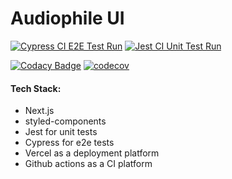 # Audiophile UI

[![Cypress CI E2E Test Run](https://github.com/dvakatsiienko/audiophile-ui/actions/workflows/cypress-ci-test-actions.yml/badge.svg)](https://github.com/dvakatsiienko/audiophile-ui/actions/workflows/cypress-ci-test-actions.yml) [![Jest CI Unit Test Run](https://github.com/dvakatsiienko/audiophile-ui/actions/workflows/jest-ci-unit-test-action.yml/badge.svg)](https://github.com/dvakatsiienko/audiophile-ui/actions/workflows/jest-ci-unit-test-action.yml)

[![Codacy Badge](https://app.codacy.com/project/badge/Grade/de01d38cbc0341ee925a1943b130eb72)](https://www.codacy.com/gh/dvakatsiienko/audiophile-ui/dashboard?utm_source=github.com&utm_medium=referral&utm_content=dvakatsiienko/audiophile-ui&utm_campaign=Badge_Grade) [![codecov](https://codecov.io/gh/dvakatsiienko/audiophile-ui/branch/main/graph/badge.svg?token=KPJR4DB3LS)](https://codecov.io/gh/dvakatsiienko/audiophile-ui)

#### Tech Stack:

-   Next.js
-   styled-components
-   Jest for unit tests
-   Cypress for e2e tests
-   Vercel as a deployment platform
-   Github actions as a CI platform
